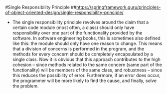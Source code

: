 #Single Responsibility Principle
##https://springframework.guru/principles-of-object-oriented-design/single-responsibility-principle/


- The single responsibility principle revolves around the claim that a certain code module (most often, a class) should only have responsibility over one part of the functionality provided by the software. In software engineering books, this is sometimes also defined like this: the module should only have one reason to change. This means that a division of concerns is performed in the program, and the methods for every concern should be completely encapsulated by a single class. Now it is obvious that this approach contributes to the high cohesion – since methods related to the same concern (same part of the functionality) will be members of the same class, and robustness – since this reduces the possibility of error. Furthermore, if an error does occur, the programmer will be more likely to find the cause, and finally, solve the problem.